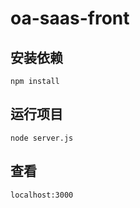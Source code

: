 # oa-saas-front

## 安装依赖
```shell
npm install
```
## 运行项目
```shell
node server.js
```

## 查看
```
localhost:3000
```